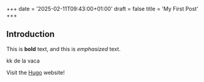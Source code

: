 +++
date = '2025-02-11T09:43:00+01:00'
draft = false
title = 'My First Post'
+++
## Introduction

This is **bold** text, and this is *emphasized* text.

kk de la vaca

Visit the [Hugo](https://gohugo.io) website!
